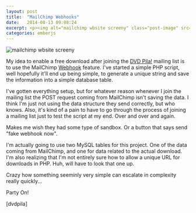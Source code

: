 ```yaml
---
layout: post
title:  "MailChimp Webhooks"
date:   2014-08-13 09:08:24
excerpt: <p><img alt="mailchimp wbsite screeny" class="post-image" src="http://www.thehoick.com/images/mailchimp_webhooks.png"/></p>
categories: emberjs
---
```

<div class="post-inner">

<p><img alt="mailchimp wbsite screeny" class="post-image" src="http://www.thehoick.com/images/mailchimp_webhooks.png" /></p>

<p>My idea to enable a free download after joining the <a href="http://dvdpila.thehoick.com" rel="nofollow">DVD Pila!</a> mailing list is to use the MailChimp <a href="http://apidocs.mailchimp.com/webhooks/" rel="nofollow">Webhook</a> feature.  I've started a simple PHP script, well hopefully it'll end up being simple, to generate a unique string and save the information into a simple database table.</p>

<p>I've gotten everything setup, but for whatever reason whenever I join the mailing list the POST request coming from MailChimp isn't saving the data.  I think I'm just not using the data structure they send correctly, but who knows.  Also, it's kind of a pain to have to go through the process of joining a mailing list just to test the script at my end.   Over and over and again.</p>

<p>Makes me wish they had some type of sandbox.  Or a button that says send "fake webhook now".</p>

<p>I'm actually going to use two MySQL tables for this project.  One of the data coming from MailChimp, and one for data related to the actual download.  I'm also realizing that I'm not entirely sure how to allow a unique URL for downloads in PHP.  Huh, will have to look that one up.</p>

<p>Crazy how something seeminly very simple can escalate in complexity really quickly...</p>

<p>Party On!</p>

<p>[dvdpila]</p>
</div>
